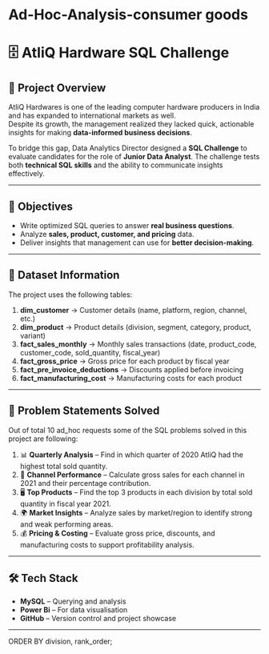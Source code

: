 # Ad-Hoc-Analysis-consumer goods
# 🗄️ AtliQ Hardware SQL Challenge

## 📌 Project Overview  
AtliQ Hardwares is one of the leading computer hardware producers in India and has expanded to international markets as well.  
Despite its growth, the management realized they lacked quick, actionable insights for making **data-informed business decisions**.  

To bridge this gap, Data Analytics Director designed a **SQL Challenge** to evaluate candidates for the role of **Junior Data Analyst**. The challenge tests both **technical SQL skills** and the ability to communicate insights effectively.  

---

## 🎯 Objectives  
- Write optimized SQL queries to answer **real business questions**.  
- Analyze **sales, product, customer, and pricing** data.  
- Deliver insights that management can use for **better decision-making**.   

---

## 📂 Dataset Information  
The project uses the following tables:  

1. **dim_customer** → Customer details (name, platform, region, channel, etc.)  
2. **dim_product** → Product details (division, segment, category, product, variant)  
3. **fact_sales_monthly** → Monthly sales transactions (date, product_code, customer_code, sold_quantity, fiscal_year)  
4. **fact_gross_price** → Gross price for each product by fiscal year  
5. **fact_pre_invoice_deductions** → Discounts applied before invoicing  
6. **fact_manufacturing_cost** → Manufacturing costs for each product  

---

## 📝 Problem Statements Solved  
Out of total 10 ad_hoc requests some of the SQL problems solved in this project are following:  

1. 📊 **Quarterly Analysis** – Find in which quarter of 2020 AtliQ had the highest total sold quantity.  
2. 🛒 **Channel Performance** – Calculate gross sales for each channel in 2021 and their percentage contribution.  
3. 🖥️ **Top Products** – Find the top 3 products in each division by total sold quantity in fiscal year 2021.  
4. 🌍 **Market Insights** – Analyze sales by market/region to identify strong and weak performing areas.  
5. 💰 **Pricing & Costing** – Evaluate gross price, discounts, and manufacturing costs to support profitability analysis.  

---

## 🛠️ Tech Stack  
- **MySQL** – Querying and analysis  
- **Power Bi** – For data visualisation  
- **GitHub** – Version control and project showcase  

---

ORDER BY division, rank_order;

